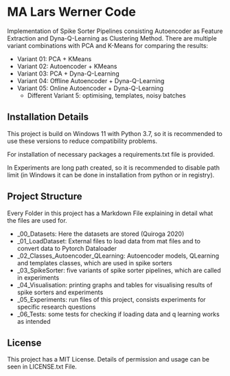 # MA Lars Werner Code

Implementation of Spike Sorter Pipelines consisting Autoencoder as Feature Extraction and 
Dyna-Q-Learning as Clustering Method. There are multiple variant combinations with PCA and 
K-Means for comparing the results:
- Variant 01: PCA + KMeans
- Variant 02: Autoencoder + KMeans
- Variant 03: PCA + Dyna-Q-Learning
- Variant 04: Offline Autoencoder + Dyna-Q-Learning
- Variant 05: Online Autoencoder + Dyna-Q-Learning
  + Different Variant 5: optimising, templates, noisy batches

## Installation Details

This project is build on Windows 11 with Python 3.7, so it is recommended 
to use these versions to reduce compatibility problems.

For installation of necessary packages a requirements.txt file is provided.

In Experiments are long path created, so it is recommended to disable path limit 
(in Windows it can be done in installation from python or in registry).

## Project Structure

Every Folder in this project has a Markdown File explaining in detail what the files are used for.

- _00_Datasets: Here the datasets are stored (Quiroga 2020)
- _01_LoadDataset: External files to load data from mat files and to convert data to Pytorch Dataloader
- _02_Classes_Autoencoder_QLearning: Autoencoder models, QLearning and templates classes, which are used in spike sorters
- _03_SpikeSorter: five variants of spike sorter pipelines, which are called in experiments
- _04_Visualisation: printing graphs and tables for visualising results of spike sorters and experiments
- _05_Experiments: run files of this project, consists experiments for specific research questions
- _06_Tests: some tests for checking if loading data and q learning works as intended

## License

This project has a MIT License. Details of permission and usage can be seen in LICENSE.txt File.

